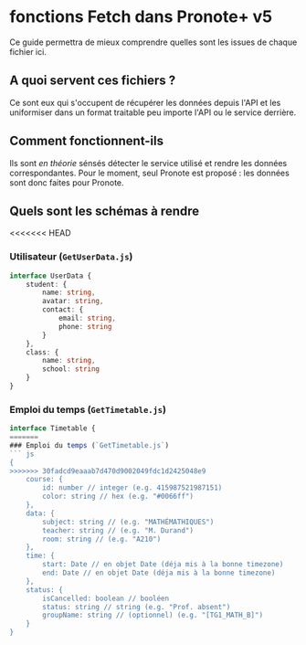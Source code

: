 # fonctions Fetch dans Pronote+ v5
Ce guide permettra de mieux comprendre quelles sont les issues de chaque fichier ici.

## A quoi servent ces fichiers ?
Ce sont eux qui s'occupent de récupérer les données depuis l'API et les uniformiser dans un format traitable peu importe l'API ou le service derrière.

## Comment fonctionnent-ils
Ils sont *en théorie* sénsés détecter le service utilisé et rendre les données correspondantes.
Pour le moment, seul Pronote est proposé : les données sont donc faites pour Pronote.

## Quels sont les schémas à rendre
<<<<<<< HEAD
### Utilisateur (`GetUserData.js`)
``` ts
interface UserData {
    student: {
        name: string,
        avatar: string,
        contact: {
            email: string,
            phone: string
        }
    },
    class: {
        name: string,
        school: string
    }
}
```

### Emploi du temps (`GetTimetable.js`)
``` ts
interface Timetable {
=======
### Emploi du temps (`GetTimetable.js`)
``` js
{
>>>>>>> 30fadcd9eaaab7d470d9002049fdc1d2425048e9
    course: {
        id: number // integer (e.g. 415987521987151)
        color: string // hex (e.g. "#0066ff")
    },
    data: {
        subject: string // (e.g. "MATHÉMATHIQUES")
        teacher: string // (e.g. "M. Durand")
        room: string // (e.g. "A210")
    },
    time: {
        start: Date // en objet Date (déja mis à la bonne timezone)
        end: Date // en objet Date (déja mis à la bonne timezone)
    },
    status: {
        isCancelled: boolean // booléen
        status: string // string (e.g. "Prof. absent")
        groupName: string // (optionnel) (e.g. "[TG1_MATH_B]")
    }
}
```
